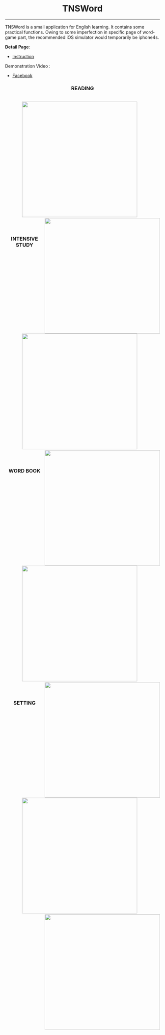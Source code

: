 # <div align=center> TNSWord   </div>         
------
TNSWord is a small application for English learning. It contains some practical functions. Owing to some imperfection in specific page of word-game part, the recommended iOS simulator would temporarily be iphone4s.


<b>Detail Page</b>: 
* [Instruction](https://tanny2015.github.io/TNSWord/en.html)

Demonstration Video :                
* [Facebook](https://www.facebook.com/ioooijoijo/videos/1480370412284285/?pnref=story)         

### <div align=center> READING </div>
<br>       
<div style="text-align:center"><img src="https://tanny2015.github.io/TNSWord/img/reading_home.jpg" width="375" />&nbsp&nbsp&nbsp&nbsp&nbsp<img src="https://tanny2015.github.io/TNSWord/img/common_search.jpg" width="375" align="right" /></div> 



<br>
<br>

### <div align=center> INTENSIVE STUDY </div>
<br>         
<div style="text-align:center">
<img src="https://tanny2015.github.io/TNSWord/img/game_home_choice.jpg" width="375" />&nbsp&nbsp&nbsp&nbsp&nbsp  <img src="https://tanny2015.github.io/TNSWord/img/game_detail.jpg" width="375"  align="right" /></div> 
       

<br>
<br>

### <div align=center> WORD BOOK </div>
<br>           
<div style="text-align:center"><img src="https://tanny2015.github.io/TNSWord/img/wordbook_home.jpg" width="375" />&nbsp&nbsp&nbsp&nbsp&nbsp<img src="https://tanny2015.github.io/TNSWord/img/wordbook_detail.jpg" width="375" align="right"  /></div> 


<br>
<br>

### <div align=center> SETTING </div>
<br>          
<div style="text-align:center"><img src="https://tanny2015.github.io/TNSWord/img/setting_home.jpg" width="375" />&nbsp&nbsp&nbsp&nbsp&nbsp<img src="https://tanny2015.github.io/TNSWord/img/game_record.jpg" width="375"  align="right" /></div> 



